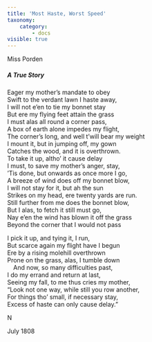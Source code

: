 ```yaml
---
title: 'Most Haste, Worst Speed'
taxonomy:
    category:
        - docs
visible: true
---
```


<div class="author">Miss Porden</div>

##### A True Story

Eager my mother’s mandate to obey  
Swift to the verdant lawn I haste away,  
I will not e’en to tie my bonnet stay  
But ere my flying feet attain the grass  
I must alas all round a corner pass,  
A box of earth alone impedes my flight,  
The corner’s long, and well t’will bear my weight  
I mount it, but in jumping off, my gown  
Catches the wood, and it is overthrown.  
To take it up, altho’ it cause delay  
I must, to save my mother’s anger, stay,  
’Tis done, but onwards as once more I go,  
A breeze of wind does off my bonnet blow,  
I will not stay for it, but ah the sun  
Strikes on my head, ere twenty yards are run.  
Still further from me does the bonnet blow,  
But I alas, to fetch it still must go,  
Nay e’en the wind has blown it off the grass  
Beyond the corner that I would not pass  

I pick it up, and tying it, I run,  
But scarce again my flight have I begun  
Ere by a rising molehill overthrown  
Prone on the grass, alas, I tumble down  
&emsp;And now, so many difficulties past,  
I do my errand and return at last,  
Seeing my fall, to me thus cries my mother,  
“Look not one way, while still you row another,  
For things tho’ small, if necessary stay,  
Excess of haste can only cause delay.”

N  

July 1808